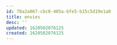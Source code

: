 ```yaml
---
id: 78a2a067-cbc0-405a-bfe5-b15c5d19e1a0
title: envies
desc: ''
updated: 1620502076125
created: 1620502076125
---
```


